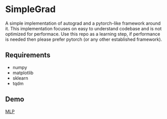 # SimpleGrad

A simple implementation of autograd and a pytorch-like framework around it. This implementation focuses on easy to understand codebase and is not optimized for performace. Use this repo as a learning step, if performance is needed then please prefer pytorch (or any other established framework).

## Requirements
* numpy
* matplotlib
* sklearn
* tqdm


## Demo
[MLP](https://github.com/DarvinX/SimpleGrad/blob/main/demo_MLP.ipynb)
